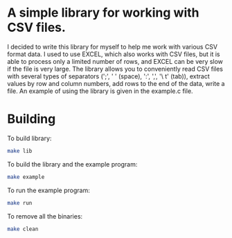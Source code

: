 # A simple library for working with CSV files.
I decided to write this library for myself to help me work with various CSV format data. I used to use EXCEL, which also works with CSV files, but it is able to process only a limited number of rows, and EXCEL can be very slow if the file is very large. The library allows you to conveniently read CSV files with several types of separators (';', ' ' (space), ':', ',', '\ t' (tab)), extract values by row and column numbers, add rows to the end of the data, write a file. An example of using the library is given in the example.c file.

# Building
To build library:
``` bash
make lib
```
To build the library and the example program:
``` bash
make example
```
To run the example program:
``` bash
make run
```
To remove all the binaries:
``` bash
make clean
```